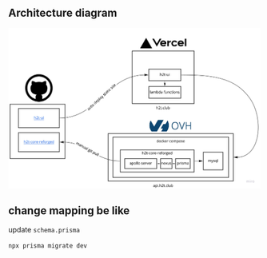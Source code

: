 ## Architecture diagram

![Architecture diagram](archi_diagram.jpg)

## change mapping be like

update `schema.prisma`

`npx prisma migrate dev`
